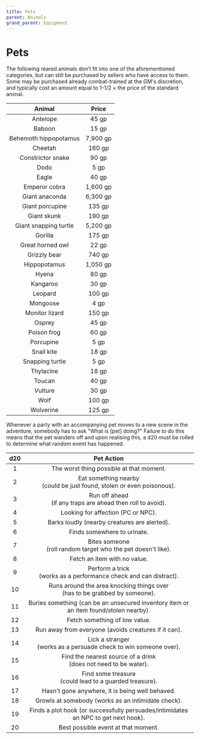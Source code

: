 ```yaml
---
title: Pets
parent: Animals
grand_parent: Equipment
---
```


# Pets
The following reared animals don’t fit into one of the aforementioned categories, but can still be purchased by sellers who have access to them. Some may be purchased already combat-trained at the GM's discretion, and typically cost an amount equal to 1-1/2 × the price of the standard animal.

| Animal | Price |
|:------:|:-----:|
| Antelope | 45 gp |
| Baboon | 15 gp |
| Behemoth hippopotamus | 7,900 gp |
| Cheetah | 160 gp |
| Constrictor snake | 90 gp |
| Dodo | 5 gp |
| Eagle | 40 gp |
| Emperor cobra | 1,600 gp |
| Giant anaconda | 6,300 gp |
| Giant porcupine | 135 gp |
| Giant skunk | 190 gp |
| Giant snapping turtle | 5,200 gp |
| Gorilla | 175 gp |
| Great horned owl | 22 gp |
| Grizzly bear | 740 gp |
| Hippopotamus | 1,050 gp |
| Hyena | 80 gp |
| Kangaroo | 30 gp |
| Leopard | 100 gp |
| Mongoose | 4 gp |
| Monitor lizard | 150 gp |
| Osprey | 45 gp |
| Poison frog | 60 gp |
| Porcupine | 5 gp |
| Snail kite | 18 gp |
| Snapping turtle | 5 gp |
| Thylacine | 18 gp |
| Toucan | 40 gp |
| Vulture | 30 gp |
| Wolf | 100 gp |
| Wolverine | 125 gp |

Whenever a party with an accompanying pet moves to a new scene in the adventure, somebody has to ask "What is [pet] doing?" Failure to do this means that the pet wanders off and upon realising this, a d20 must be rolled to determine what random event has happened.

| d20 | Pet Action |
|:---:|:----------:|
| 1 | The worst thing possible at that moment. |
| 2 | Eat something nearby<br>(could be just found, stolen or even poisonous). |
| 3 | Run off ahead<br>(if any traps are ahead then roll to avoid). |
| 4 | Looking for affection (PC or NPC). |
| 5 | Barks loudly (nearby creatures are alerted). |
| 6 | Finds somewhere to urinate. |
| 7 | Bites someone<br>(roll random target who the pet doesn't like). |
| 8 | Fetch an item with no value. |
| 9 | Perform a trick<br>(works as a performance check and can distract). |
| 10 | Runs around the area knocking things over<br>(has to be grabbed by someone). |
| 11 | Buries something (can be an unsecured inventory item or an item found/stolen nearby). |
| 12 | Fetch something of low value. |
| 13 | Run away from everyone (avoids creatures if it can). |
| 14 | Lick a stranger<br>(works as a persuade check to win someone over). |
| 15 | Find the nearest source of a drink<br>(does not need to be water). |
| 16 | Find some treasure<br>(could lead to a guarded treasure). |
| 17 | Hasn't gone anywhere, it is being well behaved. |
| 18 | Growls at somebody (works as an intimidate check). |
| 19 | Finds a plot hook (or successfully persuades/intimidates an NPC to get next hook). |
| 20 | Best possible event at that moment. |
